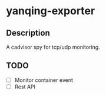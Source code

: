# yanqing-exporter

## Description
A cadvisor spy for tcp/udp monitoring.

## TODO
- [ ] Monitor container event
- [ ] Rest API
